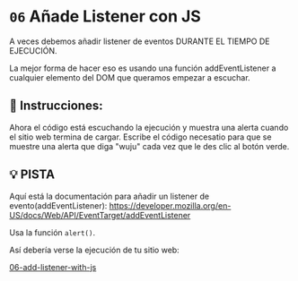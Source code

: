 # `06` Añade Listener con JS

A veces debemos añadir listener de eventos DURANTE EL TIEMPO DE EJECUCIÓN.

La mejor forma de hacer eso es usando una función addEventListener a cualquier elemento del DOM que queramos empezar a escuchar.

## 📝 Instrucciones:
Ahora el código está escuchando la ejecución y muestra una alerta cuando el sitio web termina de cargar. Escribe el código necesatio para que se muestre una alerta que diga "wuju" cada vez que le des clic al botón verde.

## 💡 PISTA
Aquí está la documentación para añadir un listener de evento(addEventListener): https://developer.mozilla.org/en-US/docs/Web/API/EventTarget/addEventListener

Usa la función `alert()`.

Así debería verse la ejecución de tu sitio web:

[06-add-listener-with-js](https://github.com/4GeeksAcademy/javascript-events-tutorial-exercises/blob/master/.breathecode/assets/a1mgdPD.gif?raw=true)
